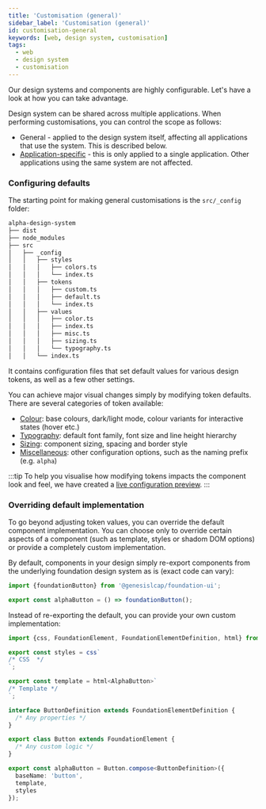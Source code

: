 ```yaml
---
title: 'Customisation (general)'
sidebar_label: 'Customisation (general)'
id: customisation-general
keywords: [web, design system, customisation]
tags:
  - web
  - design system
  - customisation
---
```


Our design systems and components are highly configurable. Let's have a look at how you can take advantage.

Design system can be shared across multiple applications. When performing customisations, you can control the scope as follows:

* General - applied to the design system itself, affecting all applications that use the system. This is described below.
* [Application-specific](/web/design-systems/customisation-app-specific/) - this is only applied to a single application. Other applications using the same system are not affected.

### Configuring defaults

The starting point for making general customisations is the `src/_config` folder:

```bash
alpha-design-system
├── dist
├── node_modules
├── src
│   ├── _config
│   │   ├── styles
│   │   │   ├── colors.ts
│   │   │   └── index.ts
│   │   ├── tokens
│   │   │   ├── custom.ts
│   │   │   ├── default.ts
│   │   │   └── index.ts
│   │   ├── values
│   │   │   ├── color.ts
│   │   │   ├── index.ts
│   │   │   ├── misc.ts
│   │   │   ├── sizing.ts
│   │   │   └── typography.ts
│   │   └── index.ts
```

It contains configuration files that set default values for various design tokens, as well as a few other settings.

You can achieve major visual changes simply by modifying token defaults. There are several categories of token available:

* [Colour](/web/design-systems/tokens/colour/): base colours, dark/light mode, colour variants for interactive states (hover etc.)
* [Typography](/web/design-systems/tokens/typography/): default font family, font size and line height hierarchy
* [Sizing](/web/design-systems/tokens/sizing/): component sizing, spacing and border style
* [Miscellaneous](/web/design-systems/tokens/miscellaneous/): other configuration options, such as the naming prefix (e.g. `alpha`)

:::tip
To help you visualise how modifying tokens impacts the component look and feel, we have created a [live configuration preview](/web/design-systems/preview/).
:::

### Overriding default implementation

To go beyond adjusting token values, you can override the default component implementation. You can choose only to  override certain aspects of a component (such as template, styles or shadom DOM options) or provide a completely custom implementation.

By default, components in your design simply re-export components from the underlying foundation design system as is (exact code can vary):

```ts
import {foundationButton} from '@genesislcap/foundation-ui';

export const alphaButton = () => foundationButton();
```

Instead of re-exporting the default, you can provide your own custom implementation:

```ts
import {css, FoundationElement, FoundationElementDefinition, html} from '@genesislcap/foundation-ui';

export const styles = css`
/* CSS  */
`;

export const template = html<AlphaButton>`
/* Template */
`;

interface ButtonDefinition extends FoundationElementDefinition {
  /* Any properties */
}

export class Button extends FoundationElement {
  /* Any custom logic */
}

export const alphaButton = Button.compose<ButtonDefinition>({
  baseName: 'button',
  template,
  styles
});
```
